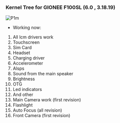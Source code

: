 
###                                          Kernel Tree for GIONEE F100SL (6.0 , 3.18.19)

![P1m](http://www.smartgizmo.net/wp-content/uploads/2015/10/Lenovo-VIBE-P1m-1.jpg)

* Working now:
1) All lcm drivers work
2) Touchscreen
3) Sim Card
4) Headset
5) Charging driver
6) Accelerometer
7) Alsps
8) Sound from the main speaker
9) Brightness
10) OTG
11) Led indicators
12) And other
13) Main Camera work (first revision)
14) Flashlight
15) Auto Focus (all revision)
16) Front Camera (first revision)
